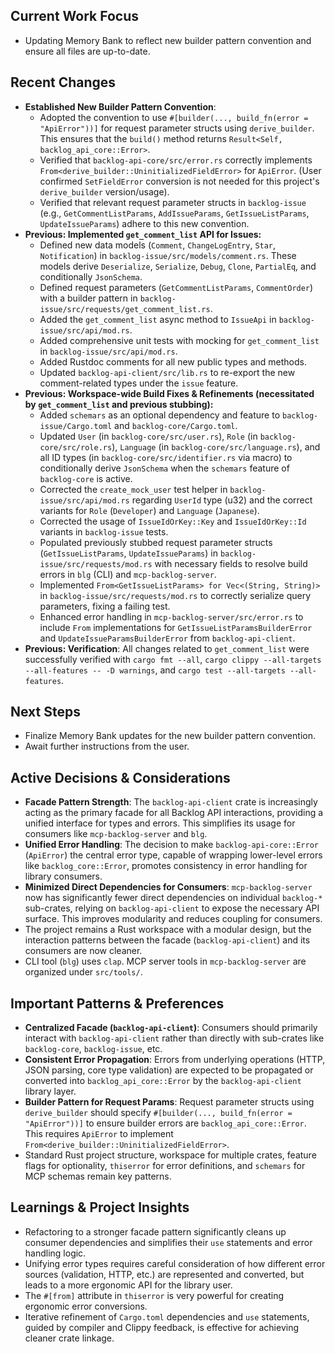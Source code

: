 ## Current Work Focus
-   Updating Memory Bank to reflect new builder pattern convention and ensure all files are up-to-date.

## Recent Changes
-   **Established New Builder Pattern Convention**:
    -   Adopted the convention to use `#[builder(..., build_fn(error = "ApiError"))]` for request parameter structs using `derive_builder`. This ensures that the `build()` method returns `Result<Self, backlog_api_core::Error>`.
    -   Verified that `backlog-api-core/src/error.rs` correctly implements `From<derive_builder::UninitializedFieldError>` for `ApiError`. (User confirmed `SetFieldError` conversion is not needed for this project's `derive_builder` version/usage).
    -   Verified that relevant request parameter structs in `backlog-issue` (e.g., `GetCommentListParams`, `AddIssueParams`, `GetIssueListParams`, `UpdateIssueParams`) adhere to this new convention.
-   **Previous: Implemented `get_comment_list` API for Issues:**
    -   Defined new data models (`Comment`, `ChangeLogEntry`, `Star`, `Notification`) in `backlog-issue/src/models/comment.rs`. These models derive `Deserialize`, `Serialize`, `Debug`, `Clone`, `PartialEq`, and conditionally `JsonSchema`.
    -   Defined request parameters (`GetCommentListParams`, `CommentOrder`) with a builder pattern in `backlog-issue/src/requests/get_comment_list.rs`.
    -   Added the `get_comment_list` async method to `IssueApi` in `backlog-issue/src/api/mod.rs`.
    -   Added comprehensive unit tests with mocking for `get_comment_list` in `backlog-issue/src/api/mod.rs`.
    -   Added Rustdoc comments for all new public types and methods.
    -   Updated `backlog-api-client/src/lib.rs` to re-export the new comment-related types under the `issue` feature.
-   **Previous: Workspace-wide Build Fixes & Refinements (necessitated by `get_comment_list` and previous stubbing):**
    -   Added `schemars` as an optional dependency and feature to `backlog-issue/Cargo.toml` and `backlog-core/Cargo.toml`.
    -   Updated `User` (in `backlog-core/src/user.rs`), `Role` (in `backlog-core/src/role.rs`), `Language` (in `backlog-core/src/language.rs`), and all ID types (in `backlog-core/src/identifier.rs` via macro) to conditionally derive `JsonSchema` when the `schemars` feature of `backlog-core` is active.
    -   Corrected the `create_mock_user` test helper in `backlog-issue/src/api/mod.rs` regarding `UserId` type (u32) and the correct variants for `Role` (`Developer`) and `Language` (`Japanese`).
    -   Corrected the usage of `IssueIdOrKey::Key` and `IssueIdOrKey::Id` variants in `backlog-issue` tests.
    -   Populated previously stubbed request parameter structs (`GetIssueListParams`, `UpdateIssueParams`) in `backlog-issue/src/requests/mod.rs` with necessary fields to resolve build errors in `blg` (CLI) and `mcp-backlog-server`.
    -   Implemented `From<GetIssueListParams> for Vec<(String, String)>` in `backlog-issue/src/requests/mod.rs` to correctly serialize query parameters, fixing a failing test.
    -   Enhanced error handling in `mcp-backlog-server/src/error.rs` to include `From` implementations for `GetIssueListParamsBuilderError` and `UpdateIssueParamsBuilderError` from `backlog-api-client`.
-   **Previous: Verification**: All changes related to `get_comment_list` were successfully verified with `cargo fmt --all`, `cargo clippy --all-targets --all-features -- -D warnings`, and `cargo test --all-targets --all-features`.

## Next Steps
-   Finalize Memory Bank updates for the new builder pattern convention.
-   Await further instructions from the user.


## Active Decisions & Considerations
-   **Facade Pattern Strength**: The `backlog-api-client` crate is increasingly acting as the primary facade for all Backlog API interactions, providing a unified interface for types and errors. This simplifies its usage for consumers like `mcp-backlog-server` and `blg`.
-   **Unified Error Handling**: The decision to make `backlog-api-core::Error` (`ApiError`) the central error type, capable of wrapping lower-level errors like `backlog_core::Error`, promotes consistency in error handling for library consumers.
-   **Minimized Direct Dependencies for Consumers**: `mcp-backlog-server` now has significantly fewer direct dependencies on individual `backlog-*` sub-crates, relying on `backlog-api-client` to expose the necessary API surface. This improves modularity and reduces coupling for consumers.
-   The project remains a Rust workspace with a modular design, but the interaction patterns between the facade (`backlog-api-client`) and its consumers are now cleaner.
-   CLI tool (`blg`) uses `clap`. MCP server tools in `mcp-backlog-server` are organized under `src/tools/`.

## Important Patterns & Preferences
-   **Centralized Facade (`backlog-api-client`)**: Consumers should primarily interact with `backlog-api-client` rather than directly with sub-crates like `backlog-core`, `backlog-issue`, etc.
-   **Consistent Error Propagation**: Errors from underlying operations (HTTP, JSON parsing, core type validation) are expected to be propagated or converted into `backlog_api_core::Error` by the `backlog-api-client` library layer.
-   **Builder Pattern for Request Params**: Request parameter structs using `derive_builder` should specify `#[builder(..., build_fn(error = "ApiError"))]` to ensure builder errors are `backlog_api_core::Error`. This requires `ApiError` to implement `From<derive_builder::UninitializedFieldError>`.
-   Standard Rust project structure, workspace for multiple crates, feature flags for optionality, `thiserror` for error definitions, and `schemars` for MCP schemas remain key patterns.

## Learnings & Project Insights
-   Refactoring to a stronger facade pattern significantly cleans up consumer dependencies and simplifies their `use` statements and error handling logic.
-   Unifying error types requires careful consideration of how different error sources (validation, HTTP, etc.) are represented and converted, but leads to a more ergonomic API for the library user.
-   The `#[from]` attribute in `thiserror` is very powerful for creating ergonomic error conversions.
-   Iterative refinement of `Cargo.toml` dependencies and `use` statements, guided by compiler and Clippy feedback, is effective for achieving cleaner crate linkage.
